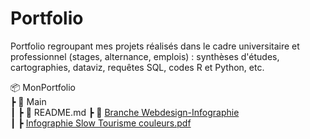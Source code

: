 # Portfolio
Portfolio regroupant mes projets réalisés dans le cadre universitaire et professionnel (stages, alternance, emplois) : synthèses d'études, cartographies, dataviz, requêtes SQL, codes R et Python, etc.

📦 MonPortfolio  
 ┣ 📂 Main  
 ┃ ┣ 📄 README.md
 ┣ 📂 [Branche Webdesign-Infographie](https://github.com/ton-profil/ton-depot/tree/Webdesign-Infographie)  
 ┃ ┣ [Infographie Slow Tourisme couleurs.pdf](https://github.com/ton-profil/ton-depot/blob/Webdesign-Infographie/Infographie%20Slow%20Tourisme%20couleurs.pdf)


